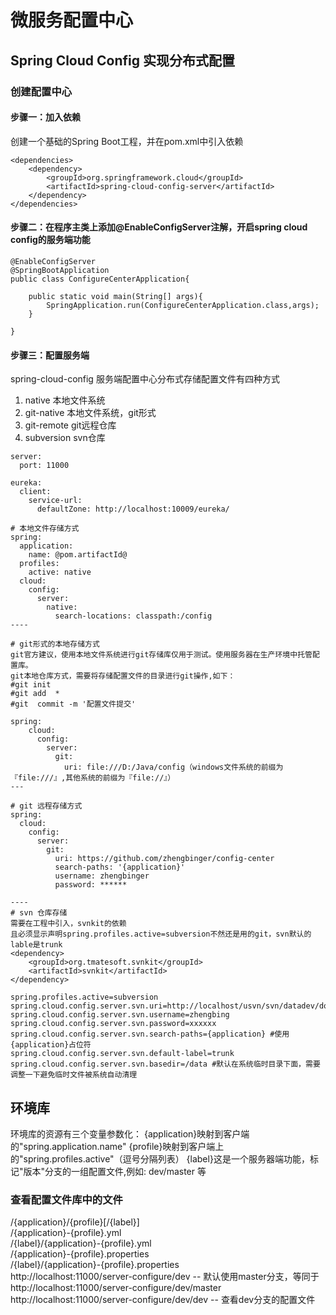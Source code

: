 # 微服务配置中心
## Spring Cloud Config 实现分布式配置
### 创建配置中心
#### 步骤一：加入依赖
创建一个基础的Spring Boot工程，并在pom.xml中引入依赖
````
<dependencies>
    <dependency>
        <groupId>org.springframework.cloud</groupId>
        <artifactId>spring-cloud-config-server</artifactId>
    </dependency>
</dependencies>
````
#### 步骤二：在程序主类上添加@EnableConfigServer注解，开启spring cloud config的服务端功能
````
@EnableConfigServer
@SpringBootApplication
public class ConfigureCenterApplication{

    public static void main(String[] args){
        SpringApplication.run(ConfigureCenterApplication.class,args);
    }

}
````
#### 步骤三：配置服务端
spring-cloud-config 服务端配置中心分布式存储配置文件有四种方式
1. native       本地文件系统
2. git-native   本地文件系统，git形式   
3. git-remote   git远程仓库
4. subversion   svn仓库
````
server:
  port: 11000

eureka:
  client:
    service-url:
      defaultZone: http://localhost:10009/eureka/

# 本地文件存储方式
spring:
  application:
    name: @pom.artifactId@
  profiles:
    active: native
  cloud:
    config:
      server:
        native:
          search-locations: classpath:/config
----

# git形式的本地存储方式
git官方建议，使用本地文件系统进行git存储库仅用于测试。使用服务器在生产环境中托管配置库。
git本地仓库方式，需要将存储配置文件的目录进行git操作,如下：   
#git init   
#git add  *    
#git  commit -m '配置文件提交'

spring:
    cloud:
      config:
        server:
          git:
            uri: file:///D:/Java/config（windows文件系统的前缀为『file:///』,其他系统的前缀为『file://』）
---

# git 远程存储方式
spring:
  cloud:
    config:
      server:
        git:
          uri: https://github.com/zhengbinger/config-center
          search-paths: '{application}'
          username: zhengbinger
          password: ******

----
# svn 仓库存储
需要在工程中引入，svnkit的依赖
且必须显示声明spring.profiles.active=subversion不然还是用的git，svn默认的lable是trunk
<dependency>
	<groupId>org.tmatesoft.svnkit</groupId>
	<artifactId>svnkit</artifactId>
</dependency>

spring.profiles.active=subversion
spring.cloud.config.server.svn.uri=http://localhost/usvn/svn/datadev/docs/config/
spring.cloud.config.server.svn.username=zhengbing
spring.cloud.config.server.svn.password=xxxxxx
spring.cloud.config.server.svn.search-paths={application} #使用{application}占位符
spring.cloud.config.server.svn.default-label=trunk
spring.cloud.config.server.svn.basedir=/data #默认在系统临时目录下面，需要调整一下避免临时文件被系统自动清理
````

## 环境库
环境库的资源有三个变量参数化：
{application}映射到客户端的"spring.application.name"
{profile}映射到客户端上的"spring.profiles.active"（逗号分隔列表）
{label}这是一个服务器端功能，标记"版本"分支的一组配置文件,例如: dev/master 等

### 查看配置文件库中的文件   
/{application}/{profile}[/{label}]   
/{application}-{profile}.yml   
/{label}/{application}-{profile}.yml   
/{application}-{profile}.properties   
/{label}/{application}-{profile}.properties   
http://localhost:11000/server-configure/dev  -- 默认使用master分支，等同于  http://localhost:11000/server-configure/dev/master
http://localhost:11000/server-configure/dev/dev  -- 查看dev分支的配置文件




